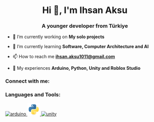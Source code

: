 <h1 align="center">Hi 👋, I'm Ihsan Aksu</h1>
<h3 align="center">A younger developer from Türkiye</h3>

- 🔭 I’m currently working on **My solo projects**

- 🌱 I’m currently learning **Software, Computer Architecture and AI**

- 📫 How to reach me **ihsan.aksu1011@gmail.com**

- 📄 My experiences **Arduino, Python, Unity and Roblox Studio**

<h3 align="left">Connect with me:</h3>
<p align="left">
</p>

<h3 align="left">Languages and Tools:</h3>
<p align="left"> <a href="https://www.arduino.cc/" target="_blank" rel="noreferrer"> <img src="https://cdn.worldvectorlogo.com/logos/arduino-1.svg" alt="arduino" width="40" height="40"/> </a> <a href="https://www.python.org" target="_blank" rel="noreferrer"> <img src="https://raw.githubusercontent.com/devicons/devicon/master/icons/python/python-original.svg" alt="python" width="40" height="40"/> </a> <a href="https://unity.com/" target="_blank" rel="noreferrer"> <img src="https://www.vectorlogo.zone/logos/unity3d/unity3d-icon.svg" alt="unity" width="40" height="40"/> </a> </p>
